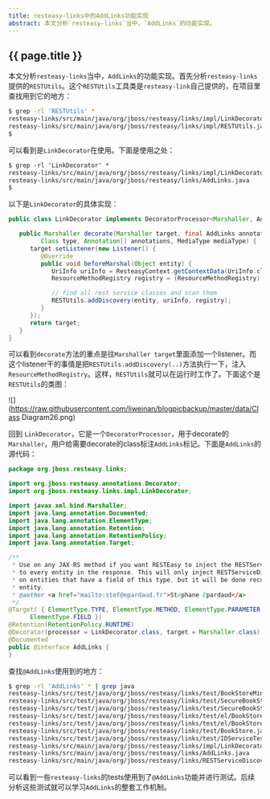 ```yaml
---
title: resteasy-links中的AddLinks功能实现
abstract: 本文分析`resteasy-links`当中，`AddLinks`的功能实现。
---
```


## {{ page.title }}

本文分析`resteasy-links`当中，`AddLinks`的功能实现。首先分析`resteasy-links`提供的`RESTUtils`。这个`RESTUtils`工具类是`resteasy-link`自己提供的，在项目里查找用到它的地方：

```bash
$ grep -rl 'RESTUtils' *
resteasy-links/src/main/java/org/jboss/resteasy/links/impl/LinkDecorator.java
resteasy-links/src/main/java/org/jboss/resteasy/links/impl/RESTUtils.java
$
```

可以看到是`LinkDecorator`在使用。下面是使用之处：

```txt
$ grep -rl 'LinkDecorator' *
resteasy-links/src/main/java/org/jboss/resteasy/links/impl/LinkDecorator.java
resteasy-links/src/main/java/org/jboss/resteasy/links/AddLinks.java
$
```

以下是`LinkDecorator`的具体实现：

```java
public class LinkDecorator implements DecoratorProcessor<Marshaller, AddLinks> {

   public Marshaller decorate(Marshaller target, final AddLinks annotation,
         Class type, Annotation[] annotations, MediaType mediaType) {
      target.setListener(new Listener() {
         @Override
         public void beforeMarshal(Object entity) {
            UriInfo uriInfo = ResteasyContext.getContextData(UriInfo.class);
            ResourceMethodRegistry registry = (ResourceMethodRegistry) ResteasyContext.getContextData(Registry.class);

            // find all rest service classes and scan them
            RESTUtils.addDiscovery(entity, uriInfo, registry);
         }
      });
      return target;
   }
}
```

可以看到`decorate`方法的重点是往`Marshaller target`里面添加一个listener。而这个listener干的事情是把`RESTUtils.addDiscovery(..)`方法执行一下，注入`ResourceMethodRegistry`。这样，`RESTUtils`就可以在运行时工作了。下面这个是`RESTUtils`的类图：

![](https://raw.githubusercontent.com/liweinan/blogpicbackup/master/data/Class Diagram26.png)

回到 `LinkDecorator`，它是一个`DecoratorProcessor`，用于decorate的`Marshaller`，用户给需要decorate的class标注`AddLinks`标记。下面是`AddLinks`的源代码：

```java
package org.jboss.resteasy.links;

import org.jboss.resteasy.annotations.Decorator;
import org.jboss.resteasy.links.impl.LinkDecorator;

import javax.xml.bind.Marshaller;
import java.lang.annotation.Documented;
import java.lang.annotation.ElementType;
import java.lang.annotation.Retention;
import java.lang.annotation.RetentionPolicy;
import java.lang.annotation.Target;

/**
 * Use on any JAX-RS method if you want RESTEasy to inject the RESTServiceDiscovery
 * to every entity in the response. This will only inject RESTServiceDiscovery instances
 * on entities that have a field of this type, but it will be done recursively on the response's
 * entity.
 * @author <a href="mailto:stef@epardaud.fr">Stéphane Épardaud</a>
 */
@Target( { ElementType.TYPE, ElementType.METHOD, ElementType.PARAMETER,
      ElementType.FIELD })
@Retention(RetentionPolicy.RUNTIME)
@Decorator(processor = LinkDecorator.class, target = Marshaller.class)
@Documented
public @interface AddLinks {
}
```

查找`@AddLinks`使用到的地方：

```bash
$ grep -rl 'AddLinks' * | grep java
resteasy-links/src/test/java/org/jboss/resteasy/links/test/BookStoreMinimal.java
resteasy-links/src/test/java/org/jboss/resteasy/links/test/SecureBookStore.java
resteasy-links/src/test/java/org/jboss/resteasy/links/test/SecureBookStoreMinimal.java
resteasy-links/src/test/java/org/jboss/resteasy/links/test/el/BookStoreInvalidEL.java
resteasy-links/src/test/java/org/jboss/resteasy/links/test/el/BookStoreNoPackage.java
resteasy-links/src/test/java/org/jboss/resteasy/links/test/BookStore.java
resteasy-links/src/test/java/org/jboss/resteasy/links/test/IDServiceTest.java
resteasy-links/src/main/java/org/jboss/resteasy/links/impl/LinkDecorator.java
resteasy-links/src/main/java/org/jboss/resteasy/links/AddLinks.java
resteasy-links/src/main/java/org/jboss/resteasy/links/RESTServiceDiscovery.java
```

可以看到一些`resteasy-links`的tests使用到了`@AddLinks`功能并进行测试。后续分析这些测试就可以学习`AddLinks`的整套工作机制。


